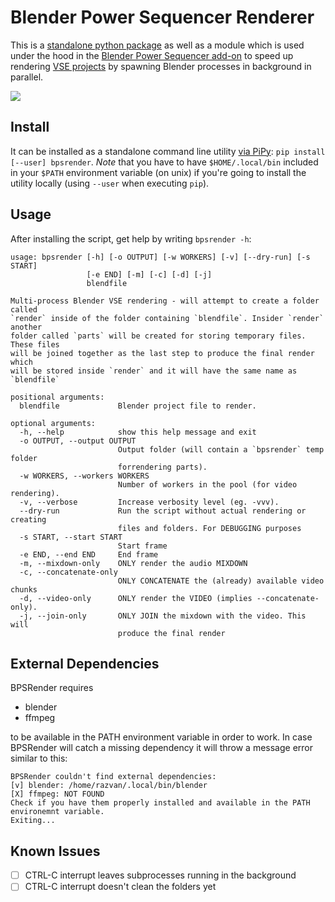 # Blender Power Sequencer Renderer

This is a [standalone python package](https://pypi.org/project/bpsrender/) as well as a module which is used under the hood in the [Blender Power Sequencer add-on](https://github.com/GDquest/Blender-power-sequencer) to speed up rendering [VSE projects](https://docs.blender.org/manual/en/dev/editors/vse/index.html) by spawning Blender processes in background in parallel.

![](https://i.imgur.com/BndLccL.gif)


## Install

It can be installed as a standalone command line utility [via PiPy](https://pypi.org/project/bpsrender/): `pip install [--user] bpsrender`. *Note* that you have to have `$HOME/.local/bin` included in your `$PATH` environment variable (on unix) if you're going to install the utility locally (using `--user` when executing `pip`).


## Usage

After installing the script, get help by writing `bpsrender -h`:

```
usage: bpsrender [-h] [-o OUTPUT] [-w WORKERS] [-v] [--dry-run] [-s START]
                 [-e END] [-m] [-c] [-d] [-j]
                 blendfile

Multi-process Blender VSE rendering - will attempt to create a folder called
`render` inside of the folder containing `blendfile`. Insider `render` another
folder called `parts` will be created for storing temporary files. These files
will be joined together as the last step to produce the final render which
will be stored inside `render` and it will have the same name as `blendfile`

positional arguments:
  blendfile             Blender project file to render.

optional arguments:
  -h, --help            show this help message and exit
  -o OUTPUT, --output OUTPUT
                        Output folder (will contain a `bpsrender` temp folder
                        forrendering parts).
  -w WORKERS, --workers WORKERS
                        Number of workers in the pool (for video rendering).
  -v, --verbose         Increase verbosity level (eg. -vvv).
  --dry-run             Run the script without actual rendering or creating
                        files and folders. For DEBUGGING purposes
  -s START, --start START
                        Start frame
  -e END, --end END     End frame
  -m, --mixdown-only    ONLY render the audio MIXDOWN
  -c, --concatenate-only
                        ONLY CONCATENATE the (already) available video chunks
  -d, --video-only      ONLY render the VIDEO (implies --concatenate-only).
  -j, --join-only       ONLY JOIN the mixdown with the video. This will
                        produce the final render
```

## External Dependencies

BPSRender requires

- blender
- ffmpeg

to be available in the PATH environment variable in order to work. In case BPSRender will catch a missing dependency it will throw a message error similar to this:

```
BPSRender couldn't find external dependencies:
[v] blender: /home/razvan/.local/bin/blender
[X] ffmpeg: NOT FOUND
Check if you have them properly installed and available in the PATH environemnt variable.
Exiting...
```

## Known Issues

- [  ] CTRL-C interrupt leaves subprocesses running in the background
- [  ] CTRL-C interrupt doesn't clean the folders yet
